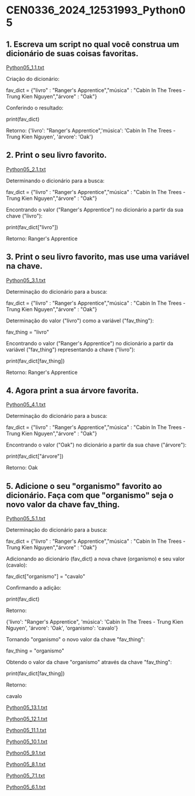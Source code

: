 # CEN0336_2024_12531993_Python05

## 1. Escreva um script no qual você construa um dicionário de suas coisas favoritas.

[Python05_1.1.txt](https://github.com/user-attachments/files/17569892/Python05_1.1.txt)

Criação do dicionário:

fav_dict = {"livro" : "Ranger's Apprentice","música" : "Cabin In The Trees - Trung Kien Nguyen","árvore" : "Oak"}

Conferindo o resultado:

print(fav_dict)

Retorno: {'livro': "Ranger's Apprentice",'música': 'Cabin In The Trees - Trung Kien Nguyen', 'árvore': 'Oak'}


## 2. Print o seu livro favorito.

[Python05_2.1.txt](https://github.com/user-attachments/files/17569893/Python05_2.1.txt)

Determinando o dicionário para a busca:

fav_dict = {"livro" : "Ranger's Apprentice","música" : "Cabin In The Trees - Trung Kien Nguyen","árvore" : "Oak"}

Encontrando o valor ("Ranger's Apprentice") no dicionário a partir da sua chave ("livro"):

print(fav_dict["livro"])

Retorno: Ranger's Apprentice


## 3. Print o seu livro favorito, mas use uma variável na chave.

[Python05_3.1.txt](https://github.com/user-attachments/files/17569894/Python05_3.1.txt)

Determinação do dicionário para a busca:

fav_dict = {"livro" : "Ranger's Apprentice","música" : "Cabin In The Trees - Trung Kien Nguyen","árvore" : "Oak"}

Determinação do valor ("livro") como a variável ("fav_thing"):

fav_thing = "livro"

Encontrando o valor ("Ranger's Apprentice") no dicionário a partir da variável ("fav_thing") representando a chave ("livro"):

print(fav_dict[fav_thing])

Retorno: Ranger's Apprentice


## 4. Agora print a sua árvore favorita.

[Python05_4.1.txt](https://github.com/user-attachments/files/17569895/Python05_4.1.txt)

Determinação do dicionário para a busca:

fav_dict = {"livro" : "Ranger's Apprentice","música" : "Cabin In The Trees - Trung Kien Nguyen","árvore" : "Oak"}

Encontrando o valor ("Oak") no dicionário a partir da sua chave ("árvore"):

print(fav_dict["árvore"])

Retorno: Oak


## 5. Adicione o seu "organismo" favorito ao dicionário. Faça com que "organismo" seja o novo valor da chave fav_thing.

[Python05_5.1.txt](https://github.com/user-attachments/files/17569896/Python05_5.1.txt)

Determinação do dicionário para a busca:

fav_dict = {"livro" : "Ranger's Apprentice","música" : "Cabin In The Trees - Trung Kien Nguyen","árvore" : "Oak"}

Adicionando ao dicionário (fav_dict) a nova chave (organismo) e seu valor (cavalo):

fav_dict["organismo"] = "cavalo"

Confirmando a adição:

print(fav_dict)

Retorno:

{'livro': "Ranger's Apprentice", 'música': 'Cabin In The Trees - Trung Kien Nguyen', 'árvore': 'Oak', 'organismo': 'cavalo'}          

Tornando "organismo" o novo valor da chave "fav_thing":

fav_thing = "organismo"

Obtendo o valor da chave "organismo" através da chave "fav_thing":

print(fav_dict[fav_thing])

Retorno:

cavalo



[Python05_13.1.txt](https://github.com/user-attachments/files/17569891/Python05_13.1.txt)


[Python05_12.1.txt](https://github.com/user-attachments/files/17569903/Python05_12.1.txt)

[Python05_11.1.txt](https://github.com/user-attachments/files/17569902/Python05_11.1.txt)

[Python05_10.1.txt](https://github.com/user-attachments/files/17569901/Python05_10.1.txt)

[Python05_9.1.txt](https://github.com/user-attachments/files/17569900/Python05_9.1.txt)

[Python05_8.1.txt](https://github.com/user-attachments/files/17569899/Python05_8.1.txt)

[Python05_7.1.txt](https://github.com/user-attachments/files/17569898/Python05_7.1.txt)

[Python05_6.1.txt](https://github.com/user-attachments/files/17569897/Python05_6.1.txt)








